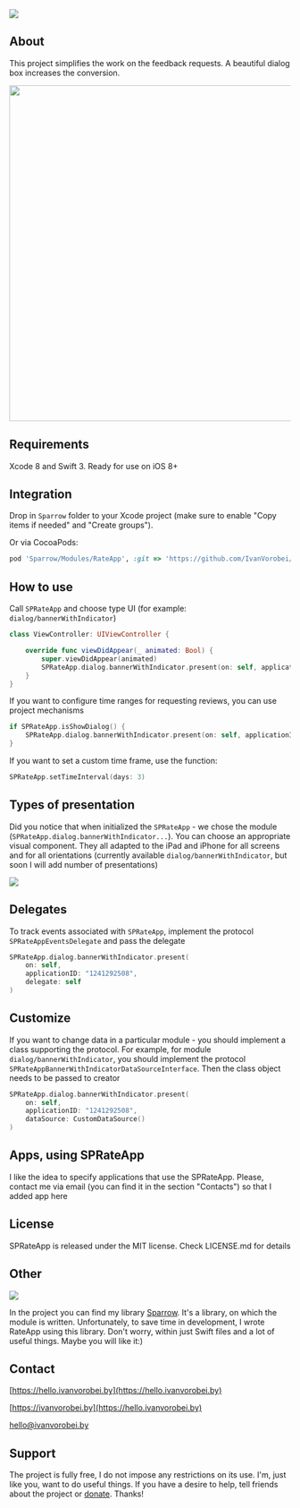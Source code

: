 <img src="https://cdn.rawgit.com/IvanVorobei/RateApp/fe2293bd/resources/rate-app%20-%20baner%20-%20outline.svg"/>

## About
This project simplifies the work on the feedback requests. A beautiful dialog box increases the conversion.

<img src="https://cdn.rawgit.com/IvanVorobei/RateApp/fe2293bd/resources/rate-app%20-%20mockup_preview.gif" width="600">

## Requirements
Xcode 8 and Swift 3. Ready for use on iOS 8+

## Integration
Drop in `Sparrow` folder to your Xcode project (make sure to enable "Copy items if needed" and "Create groups").

Or via CocoaPods:
```ruby
pod 'Sparrow/Modules/RateApp', :git => 'https://github.com/IvanVorobei/Sparrow.git’
```
## How to use
Call `SPRateApp` and choose type UI (for example: `dialog/bannerWithIndicator`)
```swift
class ViewController: UIViewController {

    override func viewDidAppear(_ animated: Bool) {
        super.viewDidAppear(animated)
        SPRateApp.dialog.bannerWithIndicator.present(on: self, applicationID: "1241292508")
    }
}
```
If you want to configure time ranges for requesting reviews, you can use project mechanisms
```swift
if SPRateApp.isShowDialog() {
    SPRateApp.dialog.bannerWithIndicator.present(on: self, applicationID: "1241292508")
}
```

If you want to set a custom time frame, use the function:
```swift
SPRateApp.setTimeInterval(days: 3)
```

## Types of presentation
Did you notice that when initialized the `SPRateApp` - we chose the module (`SPRateApp.dialog.bannerWithIndicator...`). You can choose an appropriate visual component. They all adapted to the iPad and iPhone for all screens and for all orientations (currently available `dialog/bannerWithIndicator`, but soon I will add number of presentations)

<img src="https://cdn.rawgit.com/IvanVorobei/RateApp/335d22fc/resources/rate-app_presenters.png"/>

## Delegates
To track events associated with `SPRateApp`, implement the protocol `SPRateAppEventsDelegate` and pass the delegate
```swift
SPRateApp.dialog.bannerWithIndicator.present(
    on: self,
    applicationID: "1241292508",
    delegate: self
)
```
## Customize
If you want to change data in a particular module - you should implement a class supporting the protocol. For example, for module `dialog/bannerWithIndicator`, you should implement the protocol `SPRateAppBannerWithIndicatorDataSourceInterface`. Then the class object needs to be passed to creator
```swift
SPRateApp.dialog.bannerWithIndicator.present(
    on: self,
    applicationID: "1241292508",
    dataSource: CustomDataSource()
)
```

## Apps, using SPRateApp
I like the idea to specify applications that use the SPRateApp. Please, contact me via email (you can find it in the section "Contacts") so that I added app here

## License
SPRateApp is released under the MIT license. Check LICENSE.md for details

## Other
<img src="https://cdn.rawgit.com/IvanVorobei/RequestPermission/e85814ac/resources/powered_by_sparrow.svg"/>

In the project you can find my library [Sparrow](https://github.com/IvanVorobei/Sparrow). It's a library, on which the module is written. Unfortunately, to save time in development, I wrote RateApp using this library. Don't worry, within just Swift files and a lot of useful things. Maybe you will like it:)

## Contact
 
[https://hello.ivanvorobei.by](https://hello.ivanvorobei.by)

[https://ivanvorobei.by](https://hello.ivanvorobei.by) 

hello@ivanvorobei.by

## Support
The project is fully free, I do not impose any restrictions on its use. I'm, just like you, want to do useful things. If you have a desire to help, tell friends about the project or [donate](http://ivanvorobei.by/donate). Thanks!
